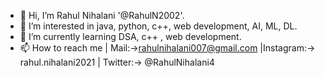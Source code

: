 - 👋 Hi, I’m Rahul Nihalani '@RahulN2002'.
- 👀 I’m interested in java, python, c++, web development, AI, ML, DL.
- 🌱 I’m currently learning DSA, c++ , web development.
- 📫 How to reach me  |    Mail:->rahulnihalani007@gmail.com
                      |Instagram:-> rahul.nihalani2021
                      |  Twitter:-> @RahulNihalani4
